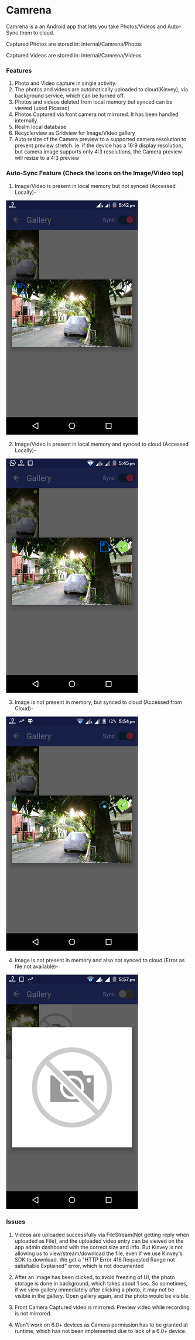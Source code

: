 # Camrena
Camrena is a an Android app that lets you take Photos/Videos and Auto-Sync them to cloud. 

Captured Photos are stored in: internal/Camrena/Photos

Captured Videos are stored in: internal/Camrena/Videos

### Features
1. Photo and Video capture in single activity.
2. The photos and videos are automatically uploaded to cloud(Kinvey), via background service, which can be turned off.
3. Photos and videos deleted from local memory but synced can be viewed (used Picasso)
4. Photos Captured via front camera not mirrored. It has been handled internally.
5. Realm local database
6. Recyclerview as Gridview for Image/Video gallery
7. Auto resize of the Camera preview to a supported camera resolution to prevent preview stretch. ie. if the device has a 16:9 display resolution, but camera image supports only 4:3 resolutions, the Camera preview will resize to a 4:3 preview

### Auto-Sync Feature (Check the icons on the Image/Video top)

1. Image/Video is present in local memory but not synced (Accessed Locally)-

![local_notsynced](https://github.com/suchoX/Camrena/blob/master/Screens/local_notsynced.png)

2. Image/Video is present in local memory and synced to cloud (Accessed Locally)-

![local_synced](https://github.com/suchoX/Camrena/blob/master/Screens/local_synced.png)

3. Image is not present in memory, but synced to cloud (Accessed from Cloud)-

![cloud_synced](https://github.com/suchoX/Camrena/blob/master/Screens/cloud_synced.png)

4. Image is not present in memory and also not synced to cloud (Error as file not available)-

![Error](https://github.com/suchoX/Camrena/blob/master/Screens/error.png)

### Issues
1. Videos are uploaded successfully via FileStream(Not getting reply when uploaded as File), and the uploaded video entry can be viewed on the app admin dashboard with the correct size and info. But Kinvey is not allowing us to view/stream/download the file, even if we use Kinvey's SDK to download. We get a "HTTP Error 416 Requested Range not satisfiable Explained" error, which is not documented

2. After an image has been clicked, to avoid freezing of UI, the photo storage is done in background, which takes about 1 sec. So sometimes, if we view gallery immediately after clicking a photo, it may not be visible in the gallery. Open gallery again, and the photo would be visible.

3. Front Camera Captured video is mirrored. Preview video while recording is not mirrored.

4. Won't work on 6.0+ devices as Camera permission has to be granted at runtime, which has not been implemented due to lack of a 6.0+ device.

